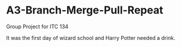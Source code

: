 # A3-Branch-Merge-Pull-Repeat
Group Project for ITC 134


It was the first day of wizard school and Harry Potter needed a drink.  
